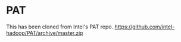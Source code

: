 # PAT
This has been cloned from Intel's PAT repo.
https://github.com/intel-hadoop/PAT/archive/master.zip
